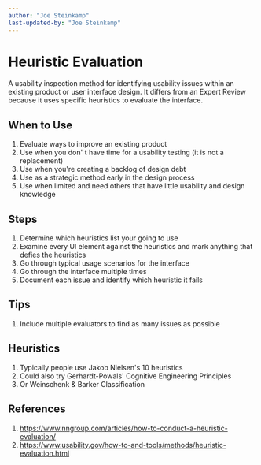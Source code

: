 ```yaml
---
author: "Joe Steinkamp"
last-updated-by: "Joe Steinkamp"
---
```


# Heuristic Evaluation
A usability inspection method for identifying usability issues within an existing product or user interface design. It differs from an Expert Review because it uses specific heuristics to evaluate the interface.

## When to Use
1. Evaluate ways to improve an existing product
2. Use when you don' t have time for a usability testing (it is not a replacement)
3. Use when you're creating a backlog of design debt
4. Use as a strategic method early in the design process
5. Use when limited and need others that have little usability and design knowledge

## Steps
1. Determine which heuristics list your going to use
2. Examine every UI element against the heuristics and mark anything that defies the heuristics
3. Go through typical usage scenarios for the interface
4. Go through the interface multiple times
5. Document each issue and identify which heuristic it fails

## Tips
1. Include multiple evaluators to find as many issues as possible

## Heuristics
1. Typically people use Jakob Nielsen's 10 heuristics
2. Could also try Gerhardt-Powals' Cognitive Engineering Principles
3. Or Weinschenk & Barker Classification

## References
1. https://www.nngroup.com/articles/how-to-conduct-a-heuristic-evaluation/
2. https://www.usability.gov/how-to-and-tools/methods/heuristic-evaluation.html